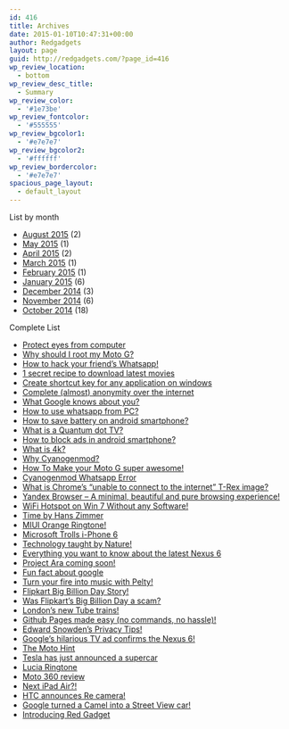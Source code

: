 ```yaml
---
id: 416
title: Archives
date: 2015-01-10T10:47:31+00:00
author: Redgadgets
layout: page
guid: http://redgadgets.com/?page_id=416
wp_review_location:
  - bottom
wp_review_desc_title:
  - Summary
wp_review_color:
  - '#1e73be'
wp_review_fontcolor:
  - '#555555'
wp_review_bgcolor1:
  - '#e7e7e7'
wp_review_bgcolor2:
  - '#ffffff'
wp_review_bordercolor:
  - '#e7e7e7'
spacious_page_layout:
  - default_layout
---
```

List by month

  * [August 2015](http://redgadgets.com/2015/08/)&nbsp;(2)
  * [May 2015](http://redgadgets.com/2015/05/)&nbsp;(1)
  * [April 2015](http://redgadgets.com/2015/04/)&nbsp;(2)
  * [March 2015](http://redgadgets.com/2015/03/)&nbsp;(1)
  * [February 2015](http://redgadgets.com/2015/02/)&nbsp;(1)
  * [January 2015](http://redgadgets.com/2015/01/)&nbsp;(6)
  * [December 2014](http://redgadgets.com/2014/12/)&nbsp;(3)
  * [November 2014](http://redgadgets.com/2014/11/)&nbsp;(6)
  * [October 2014](http://redgadgets.com/2014/10/)&nbsp;(18)

Complete List

  * [Protect eyes from computer](http://redgadgets.com/protect-eyes-from-computer/)
  * [Why should I root my Moto G?](http://redgadgets.com/why-should-i-root-my-moto-g/)
  * [How to hack your friend&#8217;s Whatsapp!](http://redgadgets.com/how-to-hack-whatsapp/)
  * [1 secret recipe to download latest movies](http://redgadgets.com/secret-recipe-to-download-latest-movies/)
  * [Create shortcut key for any application on windows](http://redgadgets.com/shortcut-key-for-application/)
  * [Complete (almost) anonymity over the internet](http://redgadgets.com/complete-anonymity-over-the-internet/)
  * [What Google knows about you?](http://redgadgets.com/google-knows/)
  * [How to use whatsapp from PC?](http://redgadgets.com/use-whatsapp-pc/)
  * [How to save battery on android smartphone?](http://redgadgets.com/save-battery-android-smartphone/)
  * [What is a Quantum dot TV?](http://redgadgets.com/quantum-dot-tv/)
  * [How to block ads in android smartphone?](http://redgadgets.com/how-to-block-ads-in-android-smartphone/)
  * [What is 4k?](http://redgadgets.com/what-is-4k/)
  * [Why Cyanogenmod?](http://redgadgets.com/why-cyanogenmod/)
  * [How To Make your Moto G super awesome!](http://redgadgets.com/how-to-make-your-moto-g-super-awesome/)
  * [Cyanogenmod Whatsapp Error](http://redgadgets.com/cyanogenmod-whatsapp-error/)
  * [What is Chrome&#8217;s &#8220;unable to connect to the internet&#8221; T-Rex image?](http://redgadgets.com/what-is-chromes-unable-to-connect-to-the-internet-t-rex-image/)
  * [Yandex Browser &#8211; A minimal, beautiful and pure browsing experience!](http://redgadgets.com/yandex-browser-an-awesome-initiative/)
  * [WiFi Hotspot on Win 7 Without any Software!](http://redgadgets.com/wifi-hotspot-on-win-7-without-any-software/)
  * [Time by Hans Zimmer](http://redgadgets.com/time-hans-zimmer/)
  * [MIUI Orange Ringtone!](http://redgadgets.com/miui-orange-ringtone/)
  * [Microsoft Trolls i-Phone 6](http://redgadgets.com/microsoft-trolls-i-phone-6/)
  * [Technology taught by Nature!](http://redgadgets.com/difference-between-normal-and-abs-brake/)
  * [Everything you want to know about the latest Nexus 6](http://redgadgets.com/everything-you-need-to-know-about-the-latest-nexus-6/)
  * [Project Ara coming soon!](http://redgadgets.com/project-ara-coming-soon/)
  * [Fun fact about google](http://redgadgets.com/fun-fact-about-google/)
  * [Turn your fire into music with Pelty!](http://redgadgets.com/play-your-fire-with-pelty/)
  * [Flipkart Big Billion Day Story!](http://redgadgets.com/flipkart-big-billion-day-story/)
  * [Was Flipkart&#8217;s Big Billion Day a scam?](http://redgadgets.com/was-flipkarts-big-billion-day-a-scam/)
  * [London&#8217;s new Tube trains!](http://redgadgets.com/londons-new-tube-trains/)
  * [Github Pages made easy (no commands, no hassle)!](http://redgadgets.com/github-pages-made-easy/)
  * [Edward Snowden’s Privacy Tips!](http://redgadgets.com/edward-snowdens-privacy-tips/)
  * [Google’s hilarious TV ad confirms the Nexus 6!](http://redgadgets.com/googles-hilarious-tv-ad-confirms-the-nexus-6/)
  * [The Moto Hint](http://redgadgets.com/the-moto-hint/)
  * [Tesla has just announced a supercar](http://redgadgets.com/tesla-has-just-announced-a-supercar/)
  * [Lucia Ringtone](http://redgadgets.com/lucia-ringtone/)
  * [Moto 360 review](http://redgadgets.com/moto-360-review/)
  * [Next iPad Air?!](http://redgadgets.com/next-ipad-air/)
  * [HTC announces Re camera!](http://redgadgets.com/htc-announces-re-camera/)
  * [Google turned a Camel into a Street View car!](http://redgadgets.com/google-turned-a-camel-into-a-street-view-car/)
  * [Introducing Red Gadget](http://redgadgets.com/introducing-red-gadget-2/)